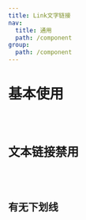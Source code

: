 ```yaml
---
title: Link文字链接
nav:
  title: 通用
  path: /component
group:
  path: /component
---
```


# 基本使用

<code src="./demo/index1.tsx" />


# 文本链接禁用

<code src="./demo/index2.tsx" />


# 有无下划线
<code src="./demo/index3.tsx" />


<API>
